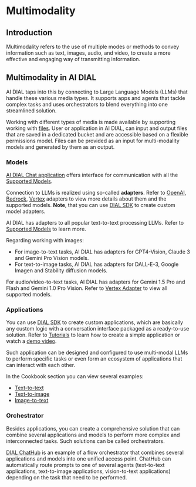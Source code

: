# Multimodality

## Introduction

Multimodality refers to the use of multiple modes or methods to convey information such as text, images, audio, and video, to create a more effective and engaging way of transmitting information.

## Multimodality in AI DIAL

AI DIAL taps into this by connecting to Large Language Models (LLMs) that handle these various media types. It supports apps and agents that tackle complex tasks and uses orchestrators to blend everything into one streamlined solution.

Working with different types of media is made available by supporting working with [files](https://epam-rail.com/dial_api#tag/Files). User or application in AI DIAL, can input and output files that are saved in a dedicated bucket and are accessible based on a flexible permissions model. Files can be provided as an input for multi-modality models and generated by them as an output.

### Models

[AI DIAL Chat application](../user-guide#language-models) offers interface for communication with all the [Supported Models](../supported-models).

Connection to LLMs is realized using so-called **adapters**. Refer to [OpenAI](https://github.com/epam/ai-dial-adapter-openai), [Bedrock](https://github.com/epam/ai-dial-adapter-bedrock/?tab=readme-ov-file#supported-models), [Vertex](https://github.com/epam/ai-dial-adapter-vertexai/?tab=readme-ov-file#supported-models) adapters to view more details about them and the supported models. **Note**, that you can use [DIAL SDK](https://github.com/epam/ai-dial-sdk) to create custom model adapters.

AI DIAL has adapters to all popular text-to-text processing LLMs. Refer to [Supported Models](../supported-models) to learn more. 

Regarding working with images:

* For image-to-text tasks, AI DIAL has adapters for GPT4-Vision, Claude 3 and Gemini Pro Vision models.
* For text-to-image tasks, AI DIAL has adapters for DALL-E-3, Google Imagen and Stability diffusion models.

For audio/video-to-text tasks, AI DIAL has adapters for Gemini 1.5 Pro and Flash and Gemini 1.0 Pro Vision. Refer to [Vertex Adapter](https://github.com/epam/ai-dial-adapter-vertexai/) to view all supported models.

### Applications

You can use [DIAL SDK](https://github.com/epam/ai-dial-sdk) to create custom applications, which are basically any custom logic with a conversation interface packaged as a ready-to-use solution. Refer to [Tutorials](../tutorials/quick-start-with-application) to learn how to create a simple application or watch a [demo video](../video%20demos/demos-for-developers/dial-develop-and-deploy).

Such application can be designed and configured to use multi-modal LLMs to perform specific tasks or even form an ecosystem of applications that can interact with each other. 

In the Cookbook section you can view several examples:

* [Text-to-text](../Cookbook/dial-cookbook/examples/how_to_call_text_to_text_applications)
* [Text-to-image](../Cookbook/dial-cookbook/examples/how_to_call_text_to_image_applications)
* [Image-to-text](../Cookbook/dial-cookbook/examples/how_to_call_image_to_text_applications)

### Orchestrator

Besides applications, you can create a comprehensive solution that can combine several applications and models to perform more complex and interconnected tasks. Such solutions can be called orchestrators. 

[DIAL ChatHub](../video%20demos/demos/dial-chathub) is an example of a flow orchestrator that combines several applications and models into one unified access point. ChatHub can automatically route prompts to one of several agents (text-to-text applications, text-to-image applications, vision-to-text applications) depending on the task that need to be performed. 

